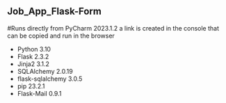 Job_App_Flask-Form
-

#Runs directly from PyCharm 2023.1.2
a link is created in the console that can be copied and run in the browser 

- Python 3.10
- Flask 2.3.2
- Jinja2 3.1.2
- SQLAlchemy 2.0.19
- flask-sqlalchemy 3.0.5
- pip 23.2.1
- Flask-Mail 0.9.1
